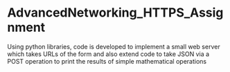 # AdvancedNetworking_HTTPS_Assignment
Using python libraries, code is developed to implement a small web server which takes URLs of the form and also extend code to take JSON via a POST operation to print the results of simple mathematical operations
